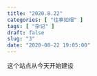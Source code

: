 ```yaml
---
title: "2020.8.22"
categories: [ "往事如烟" ]
tags: [ "杂记" ]
draft: false
slug: "3"
date: "2020-08-22 19:05:00"
---
```


这个站点从今天开始建设